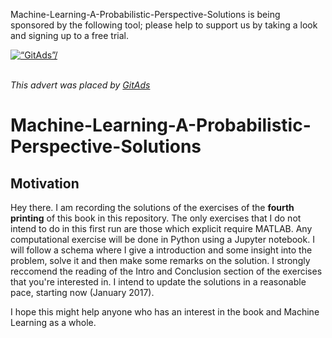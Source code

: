 Machine-Learning-A-Probabilistic-Perspective-Solutions is being sponsored by the following tool; please help to support us by taking a look and signing up to a free trial.

<a href='https://tracking.gitads.io/?repo=Machine-Learning-A-Probabilistic-Perspective-Solutions'><img src="https://images.gitads.io/Machine-Learning-A-Probabilistic-Perspective-Solutions" alt=“GitAds”/></a>

<br><i>This advert was placed by <a href='https://www.gitads.io/'>GitAds</a> </i>

# Machine-Learning-A-Probabilistic-Perspective-Solutions

## Motivation

Hey there. I am recording the solutions of the exercises of the **fourth printing** of this book in this repository. The only exercises that I do not intend to do in this first run are those which explicit require MATLAB. Any computational exercise will be done in Python using a Jupyter notebook. I will follow a schema where I give a introduction and some insight into the problem, solve it and then make some remarks on the solution. I strongly reccomend the reading of the Intro and Conclusion section of the exercises that you're interested in. I intend to update the solutions in a reasonable pace, starting now (January 2017). 

I hope this might help anyone who has an interest in the book and Machine Learning as a whole.
